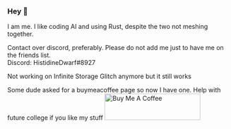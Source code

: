 ### Hey 👋
I am me. I like coding AI and using Rust, despite the two not meshing together. 

Contact over discord, preferably. Please do not add me just to have me on the friends list. \
Discord: HistidineDwarf#8927    

Not working on Infinite Storage Glitch anymore but it still works

Some dude asked for a buymeacoffee page so now I have one. Help with future college if you like my stuff
<a href="https://www.buymeacoffee.com/HistidineDwarf" target="_blank"><img src="https://cdn.buymeacoffee.com/buttons/v2/default-red.png" alt="Buy Me A Coffee" style="height: 60px !important;width: 217px !important;" ></a>


<!--
Stop snooping around

**DvorakDwarf/DvorakDwarf** is a ✨ _special_ ✨ repository because its `README.md` (this file) appears on your GitHub profile.

Here are some ideas to get you started:

- 🔭 I’m currently working on ...
- 🌱 I’m currently learning ...
- 👯 I’m looking to collaborate on ...
- 🤔 I’m looking for help with ...
- 💬 Ask me about ...
- 📫 How to reach me: ...
- 😄 Pronouns: ...
- ⚡ Fun fact: ...
-->
